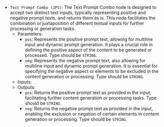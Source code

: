 - `Text Prompt Combo (JPS)`: The Text Prompt Combo node is designed to accept two distinct text inputs, typically representing positive and negative prompt texts, and returns them as is. This node facilitates the combination or juxtaposition of different textual inputs for further processing or generation tasks.
    - Parameters:
        - `pos`: Represents the positive prompt text, allowing for multiline input and dynamic prompt generation. It plays a crucial role in defining the positive aspect of the content to be generated or processed. Type should be `STRING`.
        - `neg`: Represents the negative prompt text, also allowing for multiline input and dynamic prompt generation. It is essential for specifying the negative aspect or elements to be excluded in the content generation or processing. Type should be `STRING`.
    - Inputs:
    - Outputs:
        - `pos`: Returns the positive prompt text as provided in the input, facilitating further content generation or processing tasks. Type should be `STRING`.
        - `neg`: Returns the negative prompt text as provided in the input, enabling the exclusion or negation of certain elements in content generation or processing. Type should be `STRING`.
